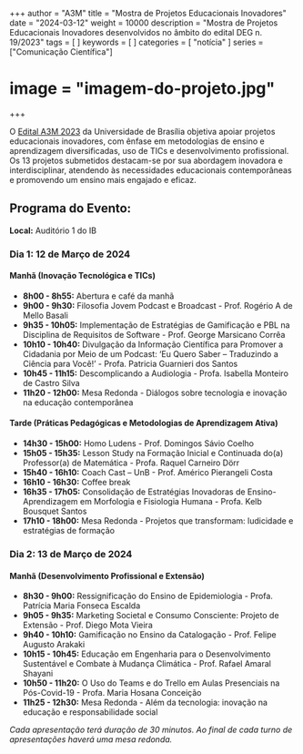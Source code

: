 +++
author = "A3M"
title = "Mostra de Projetos Educacionais Inovadores"
date = "2024-03-12"
weight = 10000
description = "Mostra de Projetos Educacionais Inovadores desenvolvidos no âmbito do edital DEG n. 19/2023"
tags = [
]
keywords = [
]
categories = [
    "notícia"
]
series = ["Comunicação Científica"]
# image = "imagem-do-projeto.jpg"
+++

O [Edital A3M 2023](/A3M/p/edital-deg/a3m-n.-19/2023/) da Universidade de Brasília objetiva apoiar projetos educacionais inovadores, com ênfase em metodologias de ensino e aprendizagem diversificadas, uso de TICs e desenvolvimento profissional. Os 13 projetos submetidos destacam-se por sua abordagem inovadora e interdisciplinar, atendendo às necessidades educacionais contemporâneas e promovendo um ensino mais engajado e eficaz.

## Programa do Evento:
**Local:** Auditório 1 do IB

### Dia 1: 12 de Março de 2024
#### Manhã (Inovação Tecnológica e TICs)
- **8h00 - 8h55:** Abertura e café da manhã
- **9h00 - 9h30:** Filosofia Jovem Podcast e Broadcast - Prof. Rogério A de Mello Basali
- **9h35 - 10h05:** Implementação de Estratégias de Gamificação e PBL na Disciplina de Requisitos de Software - Prof. George Marsicano Corrêa
- **10h10 - 10h40:** Divulgação da Informação Científica para Promover a Cidadania por Meio de um Podcast: ‘Eu Quero Saber – Traduzindo a Ciência para Você!’ - Profa. Patricia Guarnieri dos Santos
- **10h45 - 11h15:** Descomplicando a Audiologia - Profa. Isabella Monteiro de Castro Silva
- **11h20 - 12h00:** Mesa Redonda - Diálogos sobre tecnologia e inovação na educação contemporânea

#### Tarde (Práticas Pedagógicas e Metodologias de Aprendizagem Ativa)
- **14h30 - 15h00:** Homo Ludens - Prof. Domingos Sávio Coelho
- **15h05 - 15h35:** Lesson Study na Formação Inicial e Continuada do(a) Professor(a) de Matemática - Profa. Raquel Carneiro Dörr
- **15h40 - 16h10:** Coach Cast – UnB - Prof. Américo Pierangeli Costa
- **16h10 - 16h30:** Coffee break
- **16h35 - 17h05:** Consolidação de Estratégias Inovadoras de Ensino-Aprendizagem em Morfologia e Fisiologia Humana - Profa. Kelb Bousquet Santos
- **17h10 - 18h00:** Mesa Redonda - Projetos que transformam: ludicidade e estratégias de formação

### Dia 2: 13 de Março de 2024
#### Manhã (Desenvolvimento Profissional e Extensão)
- **8h30 - 9h00:** Ressignificação do Ensino de Epidemiologia - Profa. Patrícia Maria Fonseca Escalda
- **9h05 - 9h35:** Marketing Societal e Consumo Consciente: Projeto de Extensão - Prof. Diego Mota Vieira
- **9h40 - 10h10:** Gamificação no Ensino da Catalogação - Prof. Felipe Augusto Arakaki
- **10h15 - 10h45:** Educação em Engenharia para o Desenvolvimento Sustentável e Combate à Mudança Climática - Prof. Rafael Amaral Shayani
- **10h50 - 11h20:** O Uso do Teams e do Trello em Aulas Presenciais na Pós-Covid-19 - Profa. Maria Hosana Conceição
- **11h25 - 12h30:** Mesa Redonda - Além da tecnologia: inovação na educação e responsabilidade social

*Cada apresentação terá duração de 30 minutos. Ao final de cada turno de apresentações haverá uma mesa redonda.*